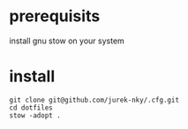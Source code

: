 # prerequisits
install gnu stow on your system
# install
```
git clone git@github.com/jurek-nky/.cfg.git
cd dotfiles
stow -adopt .
```
